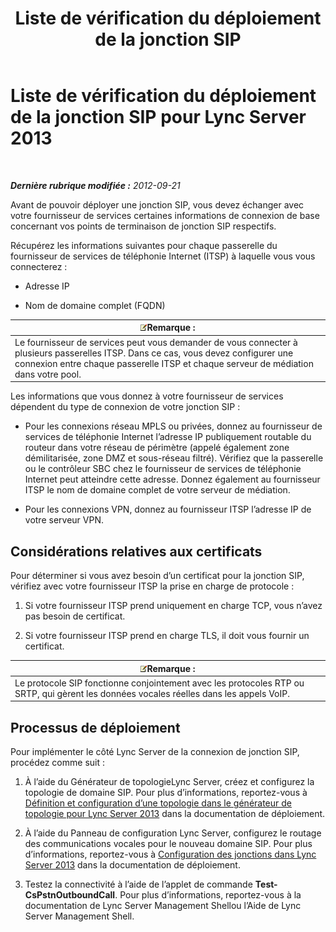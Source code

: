 ﻿---
title: Liste de vérification du déploiement de la jonction SIP
TOCTitle: Liste de vérification du déploiement de la jonction SIP
ms:assetid: 94f4f03e-19d5-4198-92be-e4076dbb959a
ms:mtpsurl: https://technet.microsoft.com/fr-fr/library/Gg398755(v=OCS.15)
ms:contentKeyID: 49298110
ms.date: 05/20/2016
mtps_version: v=OCS.15
ms.translationtype: HT
---

# Liste de vérification du déploiement de la jonction SIP pour Lync Server 2013

 

_**Dernière rubrique modifiée :** 2012-09-21_

Avant de pouvoir déployer une jonction SIP, vous devez échanger avec votre fournisseur de services certaines informations de connexion de base concernant vos points de terminaison de jonction SIP respectifs.

Récupérez les informations suivantes pour chaque passerelle du fournisseur de services de téléphonie Internet (ITSP) à laquelle vous vous connecterez :

  - Adresse IP

  - Nom de domaine complet (FQDN)

<table>
<thead>
<tr class="header">
<th><img src="images/Gg398920.note(OCS.15).gif" title="note" alt="note" />Remarque :</th>
</tr>
</thead>
<tbody>
<tr class="odd">
<td>Le fournisseur de services peut vous demander de vous connecter à plusieurs passerelles ITSP. Dans ce cas, vous devez configurer une connexion entre chaque passerelle ITSP et chaque serveur de médiation dans votre pool.</td>
</tr>
</tbody>
</table>


Les informations que vous donnez à votre fournisseur de services dépendent du type de connexion de votre jonction SIP :

  - Pour les connexions réseau MPLS ou privées, donnez au fournisseur de services de téléphonie Internet l’adresse IP publiquement routable du routeur dans votre réseau de périmètre (appelé également zone démilitarisée, zone DMZ et sous-réseau filtré). Vérifiez que la passerelle ou le contrôleur SBC chez le fournisseur de services de téléphonie Internet peut atteindre cette adresse. Donnez également au fournisseur ITSP le nom de domaine complet de votre serveur de médiation.

  - Pour les connexions VPN, donnez au fournisseur ITSP l’adresse IP de votre serveur VPN.

## Considérations relatives aux certificats

Pour déterminer si vous avez besoin d’un certificat pour la jonction SIP, vérifiez avec votre fournisseur ITSP la prise en charge de protocole :

1.  Si votre fournisseur ITSP prend uniquement en charge TCP, vous n’avez pas besoin de certificat.

2.  Si votre fournisseur ITSP prend en charge TLS, il doit vous fournir un certificat.

<table>
<thead>
<tr class="header">
<th><img src="images/Gg398920.note(OCS.15).gif" title="note" alt="note" />Remarque :</th>
</tr>
</thead>
<tbody>
<tr class="odd">
<td>Le protocole SIP fonctionne conjointement avec les protocoles RTP ou SRTP, qui gèrent les données vocales réelles dans les appels VoIP.</td>
</tr>
</tbody>
</table>


## Processus de déploiement

Pour implémenter le côté Lync Server de la connexion de jonction SIP, procédez comme suit :

1.  À l’aide du Générateur de topologieLync Server, créez et configurez la topologie de domaine SIP. Pour plus d’informations, reportez-vous à [Définition et configuration d’une topologie dans le générateur de topologie pour Lync Server 2013](lync-server-2013-define-and-configure-a-topology-in-topology-builder.md) dans la documentation de déploiement.

2.  À l’aide du Panneau de configuration Lync Server, configurez le routage des communications vocales pour le nouveau domaine SIP. Pour plus d’informations, reportez-vous à [Configuration des jonctions dans Lync Server 2013](lync-server-2013-configuring-trunks.md) dans la documentation de déploiement.

3.  Testez la connectivité à l’aide de l’applet de commande **Test-CsPstnOutboundCall**. Pour plus d’informations, reportez-vous à la documentation de Lync Server Management Shellou l’Aide de Lync Server Management Shell.

